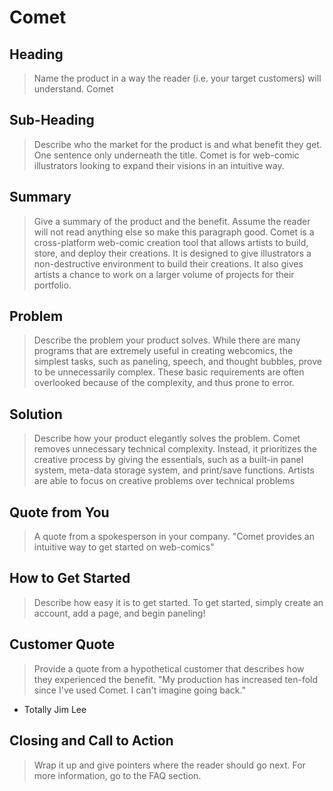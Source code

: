 # Comet #

<!--
> This material was originally posted [here](http://www.quora.com/What-is-Amazons-approach-to-product-development-and-product-management). It is reproduced here for posterities sake.

There is an approach called "working backwards" that is widely used at Amazon. They work backwards from the customer, rather than starting with an idea for a product and trying to bolt customers onto it. While working backwards can be applied to any specific product decision, using this approach is especially important when developing new products or features.

For new initiatives a product manager typically starts by writing an internal press release announcing the finished product. The target audience for the press release is the new/updated product's customers, which can be retail customers or internal users of a tool or technology. Internal press releases are centered around the customer problem, how current solutions (internal or external) fail, and how the new product will blow away existing solutions.

If the benefits listed don't sound very interesting or exciting to customers, then perhaps they're not (and shouldn't be built). Instead, the product manager should keep iterating on the press release until they've come up with benefits that actually sound like benefits. Iterating on a press release is a lot less expensive than iterating on the product itself (and quicker!).

If the press release is more than a page and a half, it is probably too long. Keep it simple. 3-4 sentences for most paragraphs. Cut out the fat. Don't make it into a spec. You can accompany the press release with a FAQ that answers all of the other business or execution questions so the press release can stay focused on what the customer gets. My rule of thumb is that if the press release is hard to write, then the product is probably going to suck. Keep working at it until the outline for each paragraph flows.

Oh, and I also like to write press-releases in what I call "Oprah-speak" for mainstream consumer products. Imagine you're sitting on Oprah's couch and have just explained the product to her, and then you listen as she explains it to her audience. That's "Oprah-speak", not "Geek-speak".

Once the project moves into development, the press release can be used as a touchstone; a guiding light. The product team can ask themselves, "Are we building what is in the press release?" If they find they're spending time building things that aren't in the press release (overbuilding), they need to ask themselves why. This keeps product development focused on achieving the customer benefits and not building extraneous stuff that takes longer to build, takes resources to maintain, and doesn't provide real customer benefit (at least not enough to warrant inclusion in the press release).
 -->

## Heading ##
  > Name the product in a way the reader (i.e. your target customers) will understand.
  Comet

## Sub-Heading ##
  > Describe who the market for the product is and what benefit they get. One sentence only underneath the title.
  Comet is for web-comic illustrators looking to expand their visions in an intuitive way.

## Summary ##
  > Give a summary of the product and the benefit. Assume the reader will not read anything else so make this paragraph good.
  Comet is a cross-platform web-comic creation tool that allows artists to build, store, and deploy their creations. It is designed to give illustrators a non-destructive environment to build their creations. It also gives artists a chance to work on a larger volume of projects for their portfolio.

## Problem ##
  > Describe the problem your product solves.
  While there are many programs that are extremely useful in creating webcomics, the simplest tasks, such as paneling, speech, and thought bubbles, prove to be unnecessarily complex. These basic requirements are often overlooked because of the complexity, and thus prone to error.

## Solution ##
  > Describe how your product elegantly solves the problem.
   Comet removes unnecessary technical complexity. Instead, it prioritizes the creative process by giving the essentials, such as a built-in panel system, meta-data storage system, and print/save functions. Artists are able to focus on creative problems over technical problems


## Quote from You ##
  > A quote from a spokesperson in your company.
"Comet provides an intuitive way to get started on web-comics"

## How to Get Started ##
  > Describe how easy it is to get started.
  To get started, simply create an account, add a page, and begin paneling!

## Customer Quote ##
  > Provide a quote from a hypothetical customer that describes how they experienced the benefit.
  "My production has increased ten-fold since I've used Comet. I can't imagine going back."
  - Totally Jim Lee

## Closing and Call to Action ##
  > Wrap it up and give pointers where the reader should go next.
  For more information, go to the FAQ section.
